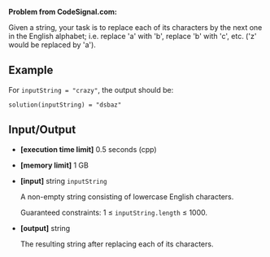 **Problem from CodeSignal.com:**

Given a string, your task is to replace each of its characters by the next one in the English alphabet; i.e. replace 'a' with 'b', replace 'b' with 'c', etc. ('z' would be replaced by 'a').

## Example

For `inputString = "crazy"`, the output should be:

```
solution(inputString) = "dsbaz"
```

## Input/Output

- **[execution time limit]** 0.5 seconds (cpp)
- **[memory limit]** 1 GB
- **[input]** string `inputString`

  A non-empty string consisting of lowercase English characters.

  Guaranteed constraints:
  1 ≤ `inputString.length` ≤ 1000.

- **[output]** string

  The resulting string after replacing each of its characters.